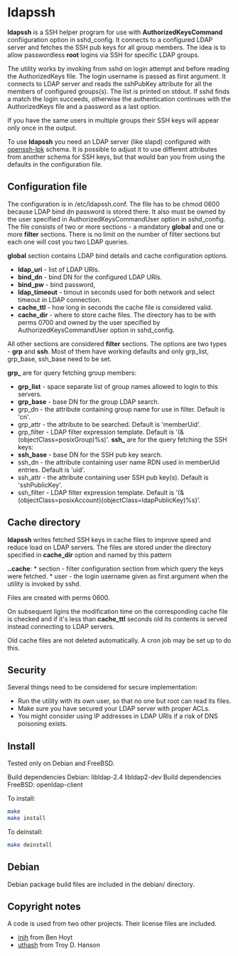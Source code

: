 # ldapssh
**ldapssh** is a SSH helper program for use with **AuthorizedKeysCommand** confiiguration option in sshd_config. 
It connects to a configured LDAP server and fetches the SSH pub keys for all group members. The idea is to allow passwordless **root** logins via SSH for specific LDAP groups.

The utility works by invoking from sshd on login attempt and before reading the AuthorizedKeys file. The login username is passed as first argument. It connects to LDAP server and reads the sshPubKey attribute for all the members of configured groups(s). The list is printed on stdout. If sshd finds a match the login succeeds, otherwise the authentication continues with the AuthorizedKeys file and a password as a last option.

If you have the same users in multiple groups their SSH keys will appear only once in the output.

To use **ldapssh** you need an LDAP server (like slapd) configured with [openssh-lpk](https://code.google.com/p/openssh-lpk/) schema. It is possible to adjust it to use different attributes from another schema for SSH keys, but that would ban you from using the defaults in the configuration file.

## Configuration file ##
The configuration is in /etc/ldapssh.conf. The file has to be chmod 0600 because LDAP bind dn password is stored there. It also must be owned by the user specified in AuthorizedKeysCommandUser option in sshd_config.
The file consists of two or more sections - a mandatory **global** and one or more **filter** sections. There is no limit on the number of filter sections but each one will cost you two LDAP queries.

**global** section contains LDAP bind details and cache configuration options.
  * **ldap_uri** - list of LDAP URIs.
  * **bind_dn** - bind DN for the configured LDAP URIs.
  * **bind_pw** - bind password,
  * **ldap_timeout** - timout in seconds used for both network and select timeout in LDAP connection.
  * **cache_ttl** - how long in seconds the cache file is considered valid. 
  * **cache_dir** - where to store cache files. The directory has to be with perms 0700 and owned by the user specified by AuthorizedKeysCommandUser option in sshd_config.

All other sections are considered **filter** sections. The options are two types - **grp** and **ssh**. Most of them have working defaults and only grp_list, grp_base, ssh_base need to be set.

**grp_** are for query fetching group members:
  * **grp_list** - space separate list of group names allowed to login to this servers.
  * **grp_base** - base DN for the group LDAP search.
  * grp_dn - the attribute containing group name for use in filter. Default is 'cn'.
  * grp_attr - the attribute to be searched. Default is 'memberUid'.
  * grp_filter - LDAP filter expression template. Default is '(&(objectClass=posixGroup)%s)'.
**ssh_** are for the query fetching the SSH keys:
  * **ssh_base** - base DN for the SSH pub key search.
  * ssh_dn - the attribute containing user name RDN used in memberUid entries. Default is 'uid'.
  * ssh_attr - the attribute containing user SSH pub key(s). Default is 'sshPublicKey'.
  * ssh_filter - LDAP filter expression template. Default is '(&(objectClass=posixAccount)(objectClass=ldapPublicKey)%s)'.

## Cache directory ##
**ldapssh** writes fetched SSH keys in cache files to improve speed and reduce load on LDAP servers. The files are stored under the directory specified in **cache_dir** option and named by this pattern **<section>.<user>.cache**:
    * section - filter configuration section from which query the keys were fetched.
    * user - the login username given as first argument when the utility is invoked by sshd.

Files are created with perms 0600.

On subsequent ligins the modification time on the corresponding cache file is checked and if it's less than **cache_ttl** seconds old its contents is served instead connecting to LDAP servers.

Old cache files are not deleted automatically. A cron job may be set up to do this.

## Security ##
Several things need to be considered for secure implementation:
  * Run the utility with its own user, so that no one but root can read its files.
  * Make sure you have secured your LDAP server with proper ACLs.
  * You might consider using IP addresses in LDAP URIs if a risk of DNS poisoning exists.

## Install ##
Tested only on Debian and FreeBSD.

Build dependencies Debian: libldap-2.4 libldap2-dev
Build dependencies FreeBSD: openldap-client

To install:
```sh
make
make install
```

To deinstall:
```sh
make deinstall
```

## Debian ##
Debian package build files are included in the debian/ directory.


## Copyright notes ##
A code is used from two other projects. Their license files are included.
* [inih](https://github.com/benhoyt/inih) from Ben Hoyt
* [uthash](https://troydhanson.github.io/uthash/) from Troy D. Hanson

